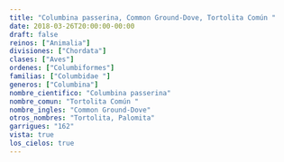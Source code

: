 ```yaml
---
title: "Columbina passerina, Common Ground-Dove, Tortolita Común "
date: 2018-03-26T20:00:00-00:00
draft: false
reinos: ["Animalia"]
divisiones: ["Chordata"]
clases: ["Aves"]
ordenes: ["Columbiformes"]
familias: ["Columbidae "]
generos: ["Columbina"]
nombre_cientifico: "Columbina passerina"
nombre_comun: "Tortolita Común "
nombre_ingles: "Common Ground-Dove"
otros_nombres: "Tortolita, Palomita"
garrigues: "162"
vista: true
los_cielos: true
---
```

